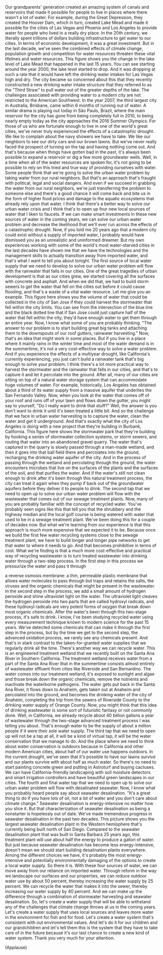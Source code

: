 
Our grandparents&#39; generation
created an amazing system
of canals and reservoirs
that made it possible
for people to live in places
where there wasn&#39;t a lot of water.
For example, during the Great Depression,
they created the Hoover Dam,
which in turn, created Lake Mead
and made it possible for the cities
of Las Vegas and Phoenix
and Los Angeles to provide water
for people who lived
in a really dry place.
In the 20th century,
we literally spent trillions of dollars
building infrastructure
to get water to our cities.
In terms of economic development,
it was a great investment.
But in the last decade,
we&#39;ve seen the combined effects
of climate change, population growth
and competition for water resources
threaten these vital lifelines
and water resources.
This figure shows you the change
in the lake level of Lake Mead
that happened in the last 15 years.
You can see starting around the year 2000,
the lake level started to drop.
And it was dropping at such a rate
that it would have left the drinking water
intakes for Las Vegas high and dry.
The city became so concerned about this
that they recently constructed
a new drinking water intake structure
that they referred to as the &quot;Third Straw&quot;
to pull water out
of the greater depths of the lake.
The challenges associated
with providing water to a modern city
are not restricted
to the American Southwest.
In the year 2007, the third largest
city in Australia, Brisbane,
came within 6 months
of running out of water.
A similar drama is playing out today
in São Paulo, Brazil,
where the main reservoir for the city
has gone from being
completely full in 2010,
to being nearly empty today
as the city approaches
the 2016 Summer Olympics.
For those of us who are fortunate enough
to live in one
of the world&#39;s great cities,
we&#39;ve never truly experienced
the effects of a catastrophic drought.
We like to complain
about the navy showers we have to take.
We like our neighbors to see
our dirty cars and our brown lawns.
But we&#39;ve never really faced
the prospect of turning on the tap
and having nothing come out.
And that&#39;s because when things
have gotten bad in the past,
it&#39;s always been possible
to expand a reservoir
or dig a few more groundwater wells.
Well, in a time when all
of the water resources are spoken for,
it&#39;s not going to be possible
to rely on this tried and true way
of providing ourselves with water.
Some people think that we&#39;re going
to solve the urban water problem
by taking water from our rural neighbors.
But that&#39;s an approach that&#39;s fraught
with political, legal and social dangers.
And even if we succeed in grabbing
the water from our rural neighbors,
we&#39;re just transferring
the problem to someone else
and there&#39;s a good chance
it will come back and bite us
in the form of higher food prices
and damage to the aquatic ecosystems
that already rely upon that water.
I think that there&#39;s a better way
to solve our urban water crisis
and I think that&#39;s to open up
four new local sources of water
that I liken to faucets.
If we can make smart investments
in these new sources of water
in the coming years,
we can solve our urban water problem
and decrease the likelihood
that we&#39;ll ever run across
the effects of a catastrophic drought.
Now, if you told me 20 years ago
that a modern city could exist
without a supply of imported water,
I probably would have dismissed you
as an unrealistic and uninformed dreamer.
But my own experiences
working with some of the world&#39;s most
water-starved cities in the last decades
have shown me that we have
the technologies and the management skills
to actually transition away
from imported water,
and that&#39;s what I want
to tell you about tonight.
The first source of local water
supply that we need to develop
to solve our urban water problem
will flow with the rainwater
that falls in our cities.
One of the great tragedies
of urban development
is that as our cities grew,
we started covering all the surfaces
with concrete and asphalt.
And when we did that,
we had to build storm sewers
to get the water
that fell on the cities out
before it could cause flooding,
and that&#39;s a waste
of a vital water resource.
Let me give you an example.
This figure here shows you
the volume of water
that could be collected
in the city of San Jose
if they could harvest the stormwater
that fell within the city limits.
You can see from the intersection
of the blue line and the black dotted line
that if San Jose could just capture half
of the water that fell within the city,
they&#39;d have enough water
to get them through an entire year.
Now, I know what some of you
are probably thinking.
&quot;The answer to our problem
is to start building great big tanks
and attaching them
to the downspouts of our roof gutters,
rainwater harvesting.&quot;
Now, that&#39;s an idea
that might work in some places.
But if you live in a place
where it mainly rains in the winter time
and most of the water demand
is in the summertime,
it&#39;s not a very cost-effective way
to solve a water problem.
And if you experience the effects
of a multiyear drought,
like California&#39;s currently experiencing,
you just can&#39;t build a rainwater tank
that&#39;s big enough to solve your problem.
I think there&#39;s a lot more practical way
to harvest the stormwater and
the rainwater that falls in our cities,
and that&#39;s to capture it
and let it percolate into the ground.
After all, many of our cities are sitting
on top of a natural water storage system
that can accommodate
huge volumes of water.
For example, historically,
Los Angeles has obtained
about a third of its water supply
from a massive aquifer
that underlies the San Fernando Valley.
Now, when you look at the water
that comes off of your roof
and runs off of your lawn
and flows down the gutter,
you might say to yourself,
&quot;Do I really want to drink that stuff?&quot;
Well, the answer is
you don&#39;t want to drink it
until it&#39;s been treated a little bit.
And so the challenge that we face
in urban water harvesting
is to capture the water, clean the water
and get it underground.
And that&#39;s exactly
what the city of Los Angeles is doing
with a new project that they&#39;re building
in Burbank, California.
This figure here shows
the stormwater park that they&#39;re building
by hooking a series of stormwater
collection systems, or storm sewers,
and routing that water
into an abandoned gravel quarry.
The water that&#39;s captured in the quarry
is slowly passed
through a man-made wetland,
and then it goes
into that ball field there
and percolates into the ground,
recharging the drinking water
aquifer of the city.
And in the process
of passing through the wetland
and percolating through the ground,
the water encounters microbes
that live on the surfaces of the plants
and the surfaces of the soil,
and that purifies the water.
And if the water&#39;s
still not clean enough to drink
after it&#39;s been through
this natural treatment process,
the city can treat it again
when they pump if back out
of the groundwater aquifers
before they deliver it to people to drink.
The second tap that we need to open up
to solve our urban water problem
will flow with the wastewater
that comes out
of our sewage treatment plants.
Now, many of you are probably familiar
with the concept of recycled water.
You&#39;ve probably seen signs like this
that tell you that the shrubbery
and the highway median
and the local golf course
is being watered with water
that used to be
in a sewage treatment plant.
We&#39;ve been doing this
for a couple of decades now.
But what we&#39;re learning
from our experience
is that this approach is much more
expensive that we expected it to be.
Because once we build
the first few water recycling systems
close to the sewage treatment plant,
we have to build longer
and longer pipe networks
to get that water to where it needs to go.
And that becomes prohibitive
in terms of cost.
What we&#39;re finding is
that a much more cost-effective
and practical way of recycling wastewater
is to turn treated wastewater
into drinking water
through a two-step process.
In the first step in this process
we pressurize the water
and pass it through

a reverse osmosis membrane:
a thin, permeable plastic membrane
that allows water molecules
to pass through
but traps and retains the salts,
the viruses and the organic chemicals
that might be present in the wastewater.
In the second step in the process,
we add a small amount of hydrogen peroxide
and shine ultraviolet light on the water.
The ultraviolet light
cleaves the hydrogen peroxide
into two parts that are called
hydroxyl radicals,
and these hydroxyl radicals
are very potent forms of oxygen
that break down most organic chemicals.
After the water&#39;s been
through this two-stage process,
it&#39;s safe to drink.
I know,
I&#39;ve been studying recycled water
using every measurement technique
known to modern science
for the past 15 years.
We&#39;ve detected some chemicals
that can make it through
the first step in the process,
but by the time we get to the second step,
the advanced oxidation process,
we rarely see any chemicals present.
And that&#39;s in stark contrast
to the taken-for-granted water supplies
that we regularly drink all the time.
There&#39;s another way we can recycle water.
This is an engineered treatment wetland
that we recently built
on the Santa Ana River
in Southern California.
The treatment wetland receives water
from a part of the Santa Ana River
that in the summertime consists
almost entirely of wastewater effluent
from cities like Riverside
and San Bernardino.
The water comes
into our treatment wetland,
it&#39;s exposed to sunlight and algae
and those break down
the organic chemicals,
remove the nutrients
and inactivate the waterborne pathogens.
The water gets put back
in the Santa Ana River,
it flows down to Anaheim,
gets taken out at Anaheim
and percolated into the ground,
and becomes the drinking water
of the city of Anaheim,
completing the trip
from the sewers of Riverside County
to the drinking water supply
of Orange County.
Now, you might think
that this idea of drinking wastewater
is some sort of futuristic fantasy
or not commonly done.
Well, in California, we already recycle
about 40 billion gallons a year
of wastewater through the two-stage
advanced treatment process
I was telling you about.
That&#39;s enough water to be
the supply of about a million people
if it were their sole water supply.
The third tap that we need to open up
will not be a tap at all,
it will be a kind of virtual tap,
it will be the water conservation
that we manage to do.
And the place where we need to think
about water conservation is outdoors
because in California
and other modern American cities,
about half of our water use
happens outdoors.
In the current drought,
we&#39;ve seen that it&#39;s possible
to have our lawns survive
and our plants survive
with about half as much water.
So there&#39;s no need
to start painting concrete green
and putting in Astroturf
and buying cactuses.
We can have California-friendly
landscaping with soil moisture detectors
and smart irrigation controllers
and have beautiful
green landscapes in our cities.
The fourth and final water tap
that we need to open up
to solve our urban water problem
will flow with desalinated seawater.
Now, I know what you probably heard
people say about seawater desalination.
&quot;It&#39;s a great thing to do if you have
lots of oil, not a lot of water
and you don&#39;t care about climate change.&quot;
Seawater desalination is energy-intensive
no matter how you slice it.
But that characterization
of seawater desalination
as being a nonstarter
is hopelessly out of date.
We&#39;ve made tremendous progress
in seawater desalination
in the past two decades.
This picture shows you
the largest seawater desalination plant
in the Western hemisphere
that&#39;s currently being built
north of San Diego.
Compared to the seawater
desalination plant
that was built in
Santa Barbara 25 years ago,
this treatment plant
will use about half the energy
to produce a gallon of water.
But just because seawater desalination
has become less energy-intensive,
doesn&#39;t mean we should start building
desalination plants everywhere.
Among the different choices we have,
it&#39;s probably the most energy-intensive
and potentially environmentally damaging
of the options to create
a local water supply.
So there it is.
With these four sources of water,
we can move away
from our reliance on imported water.
Through reform in the way we landscape
our surfaces and our properties,
we can reduce outdoor water use
by about 50 percent,
thereby increasing 
the water supply by 25 percent.
We can recycle the water
that makes it into the sewer,
thereby increasing
our water supply by 40 percent.
And we can make up the difference
through a combination
of stormwater harvesting
and seawater desalination.
So, let&#39;s create a water supply
that will be able
to withstand any of the challenges
that climate change throws at us
in the coming years.
Let&#39;s create a water supply
that uses local sources
and leaves more water
in the environment for fish and for food.
Let&#39;s create a water system that&#39;s
consistent with out environmental values.
And let&#39;s do it for our children
and our grandchildren
and let&#39;s tell them this is the system
that they have to
take care of in the future
because it&#39;s our last chance
to create a new kind of water system.
Thank you very much for your attention.

(Applause)

